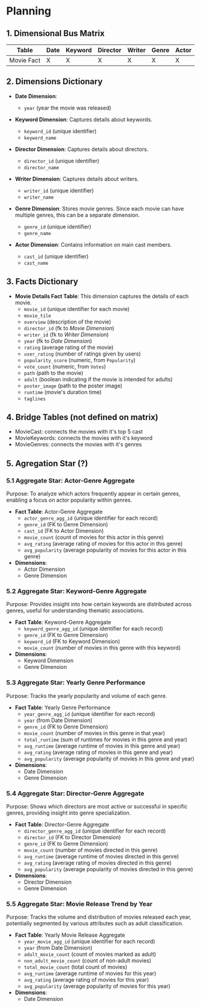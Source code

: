 # Planning

## 1. Dimensional Bus Matrix


| Table | Date | Keyword | Director | Writer | Genre | Actor |
| --- | --- | --- | --- | --- | --- | --- |
| Movie Fact | X | X | X | X | X | X |

## 2. Dimensions Dictionary

- **Date Dimension**:
  - `year` (year the movie was released)

- **Keyword Dimension**: Captures details about keywords.
  - `keyword_id` (unique identifier)
  - `keyword_name`

- **Director Dimension**: Captures details about directors.
  - `director_id` (unique identifier)
  - `director_name`
  
- **Writer Dimension**: Captures details about writers.
  - `writer_id` (unique identifier)
  - `writer_name`

- **Genre Dimension**: Stores movie genres. Since each movie can have multiple genres, this can be a separate dimension.
  - `genre_id` (unique identifier)
  - `genre_name`

- **Actor Dimension**: Contains information on main cast members.
  - `cast_id` (unique identifier)
  - `cast_name`

## 3. Facts Dictionary

- **Movie Details Fact Table**: This dimension captures the details of each movie.
  - `movie_id` (unique identifier for each movie)
  - `movie_tile`
  - `overview` (description of the movie)
  - `director_id` (fk to *Movie Dimension*)
  - `writer_id` (fk to *Writer Dimension*)
  - `year` (fk to *Date Dimension*)  
  - `rating` (average rating of the movie)
  - `user_rating` (number of ratings given by users)
  - `popularity_score` (numeric, from `Popularity`)
  - `vote_count` (numeric, from `Votes`)
  - `path` (path to the movie)
  - `adult` (boolean indicating if the movie is intended for adults)
  - `poster_image` (path to the poster image)
  - `runtime` (movie's duration time)
  - `taglines`

## 4. Bridge Tables (not defined on matrix)

- MovieCast: connects the movies with it's top 5 cast
- MovieKeywords: connects the movies with it's keyword
- MovieGenres: connects the movies with it's genres

## 5. Agregation Star (?)

### 5.1 Aggregate Star: **Actor-Genre Aggregate**

Purpose: To analyze which actors frequently appear in certain genres, enabling a focus on actor popularity within genres.

- **Fact Table**: Actor-Genre Aggregate
    - `actor_genre_agg_id` (unique identifier for each record)
    - `genre_id` (FK to Genre Dimension)
    - `cast_id` (FK to Actor Dimension)
    - `movie_count` (count of movies for this actor in this genre)
    - `avg_rating` (average rating of movies for this actor in this genre)
    - `avg_popularity` (average popularity of movies for this actor in this genre)
- **Dimensions**:
    - Actor Dimension
    - Genre Dimension

### 5.2 Aggregate Star: **Keyword-Genre Aggregate**

Purpose: Provides insight into how certain keywords are distributed across genres, useful for understanding thematic associations.

- **Fact Table**: Keyword-Genre Aggregate
    - `keyword_genre_agg_id` (unique identifier for each record)
    - `genre_id` (FK to Genre Dimension)
    - `keyword_id` (FK to Keyword Dimension)
    - `movie_count` (number of movies in this genre with this keyword)
- **Dimensions**:
    - Keyword Dimension
    - Genre Dimension

### 5.3 Aggregate Star: **Yearly Genre Performance**

Purpose: Tracks the yearly popularity and volume of each genre.

- **Fact Table**: Yearly Genre Performance
    - `year_genre_agg_id` (unique identifier for each record)
    - `year` (from Date Dimension)
    - `genre_id` (FK to Genre Dimension)
    - `movie_count` (number of movies in this genre in that year)
    - `total_runtime` (sum of runtimes for movies in this genre and year)
    - `avg_runtime` (average runtime of movies in this genre and year)
    - `avg_rating` (average rating of movies in this genre and year)
    - `avg_popularity` (average popularity of movies in this genre and year)
- **Dimensions**:
    - Date Dimension
    - Genre Dimension

### 5.4 Aggregate Star: **Director-Genre Aggregate**

Purpose: Shows which directors are most active or successful in specific genres, providing insight into genre specialization.

- **Fact Table**: Director-Genre Aggregate
    - `director_genre_agg_id` (unique identifier for each record)
    - `director_id` (FK to Director Dimension)
    - `genre_id` (FK to Genre Dimension)
    - `movie_count` (number of movies directed in this genre)
    - `avg_runtime` (average runtime of movies directed in this genre)
    - `avg_rating` (average rating of movies directed in this genre)
    - `avg_popularity` (average popularity of movies directed in this genre)
- **Dimensions**:
    - Director Dimension
    - Genre Dimension

### 5.5 Aggregate Star: **Movie Release Trend by Year**

Purpose: Tracks the volume and distribution of movies released each year, potentially segmented by various attributes such as adult classification.

- **Fact Table**: Yearly Movie Release Aggregate
    - `year_movie_agg_id` (unique identifier for each record)
    - `year` (from Date Dimension)
    - `adult_movie_count` (count of movies marked as adult)
    - `non_adult_movie_count` (count of non-adult movies)
    - `total_movie_count` (total count of movies)
    - `avg_runtime` (average runtime of movies for this year)
    - `avg_rating` (average rating of movies for this year)
    - `avg_popularity` (average popularity of movies for this year)
- **Dimensions**:
    - Date Dimension